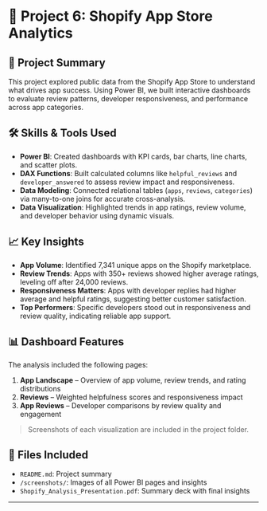 # 🛒 Project 6: Shopify App Store Analytics

## 📌 Project Summary

This project explored public data from the Shopify App Store to understand what drives app success. Using Power BI, we built interactive dashboards to evaluate review patterns, developer responsiveness, and performance across app categories.

## 🛠️ Skills & Tools Used

* **Power BI**: Created dashboards with KPI cards, bar charts, line charts, and scatter plots.
* **DAX Functions**: Built calculated columns like `helpful_reviews` and `developer_answered` to assess review impact and responsiveness.
* **Data Modeling**: Connected relational tables (`apps`, `reviews`, `categories`) via many-to-one joins for accurate cross-analysis.
* **Data Visualization**: Highlighted trends in app ratings, review volume, and developer behavior using dynamic visuals.

## 📈 Key Insights

* **App Volume**: Identified 7,341 unique apps on the Shopify marketplace.
* **Review Trends**: Apps with 350+ reviews showed higher average ratings, leveling off after 24,000 reviews.
* **Responsiveness Matters**: Apps with developer replies had higher average and helpful ratings, suggesting better customer satisfaction.
* **Top Performers**: Specific developers stood out in responsiveness and review quality, indicating reliable app support.

## 📊 Dashboard Features

The analysis included the following pages:

1. **App Landscape** – Overview of app volume, review trends, and rating distributions
2. **Reviews** – Weighted helpfulness scores and responsiveness impact
3. **App Reviews** – Developer comparisons by review quality and engagement

> Screenshots of each visualization are included in the project folder.

## 📂 Files Included

* `README.md`: Project summary
* `/screenshots/`: Images of all Power BI pages and insights
* `Shopify_Analysis_Presentation.pdf`: Summary deck with final insights

---
